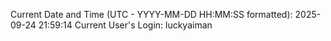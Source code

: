 Current Date and Time (UTC - YYYY-MM-DD HH:MM:SS formatted): 2025-09-24 21:59:14
Current User's Login: luckyaiman
